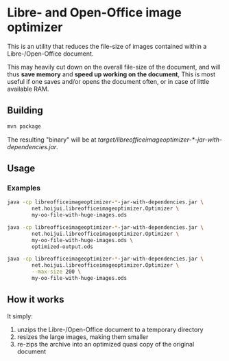 # Libre- and Open-Office image optimizer

This is an utility that reduces the file-size of images
contained within a Libre-/Open-Office document.

This may heavily cut down on the overall file-size of the document,
and will thus __save memory__ and __speed up working on the document__,
This is most useful if one saves and/or opens the document often,
or in case of little available RAM.

## Building

```bash
mvn package
```

The resulting "binary" will be at
_target/libreofficeimageoptimizer-*-jar-with-dependencies.jar_.

## Usage

### Examples

```bash
java -cp libreofficeimageoptimizer-*-jar-with-dependencies.jar \
        net.hoijui.libreofficeimageoptimizer.Optimizer \
        my-oo-file-with-huge-images.ods
```

```bash
java -cp libreofficeimageoptimizer-*-jar-with-dependencies.jar \
        net.hoijui.libreofficeimageoptimizer.Optimizer \
        my-oo-file-with-huge-images.ods \
        optimized-output.ods
```

```bash
java -cp libreofficeimageoptimizer-*-jar-with-dependencies.jar \
        net.hoijui.libreofficeimageoptimizer.Optimizer \
        --max-size 200 \
        my-oo-file-with-huge-images.ods
```

## How it works

It simply:

 1. unzips the Libre-/Open-Office document to a temporary directory
 2. resizes the large images, making them smaller
 3. re-zips the archive into an optimized quasi copy
    of the original document
